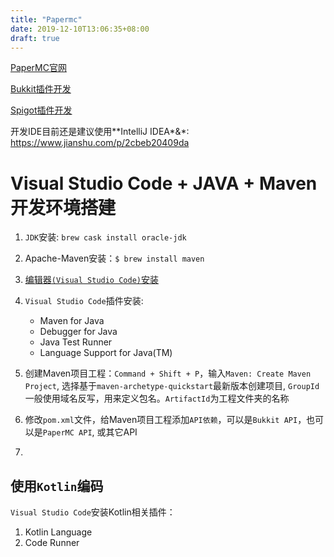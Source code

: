 ```yaml
---
title: "Papermc"
date: 2019-12-10T13:06:35+08:00
draft: true
---
```


[PaperMC官网](https://papermc.io)

[Bukkit插件开发](https://bukkit.gamepedia.com/Setting_Up_Your_Workspace)

[Spigot插件开发](https://www.spigotmc.org/wiki/spigot-plugin-development/)

开发IDE目前还是建议使用**IntelliJ IDEA*&*: https://www.jianshu.com/p/2cbeb20409da


# Visual Studio Code + JAVA + Maven 开发环境搭建

1. `JDK`安装: `brew cask install oracle-jdk`

2. Apache-Maven安装：`$ brew install maven`

3. [编辑器`(Visual Studio Code)`安装](https://code.visualstudio.com)

4. `Visual Studio Code`插件安装: 
    - Maven for Java
    - Debugger for Java
    - Java Test Runner
    - Language Support for Java(TM)

5. 创建Maven项目工程：`Command + Shift + P`，输入`Maven: Create Maven Project`, 选择基于`maven-archetype-quickstart`最新版本创建项目, `GroupId`一般使用域名反写，用来定义包名。`ArtifactId`为工程文件夹的名称

6. 修改`pom.xml`文件，给Maven项目工程添加`API依赖`，可以是`Bukkit API`，也可以是`PaperMC API`, 或其它API

7. 



## 使用`Kotlin`编码

`Visual Studio Code`安装Kotlin相关插件：

1. Kotlin Language
2. Code Runner